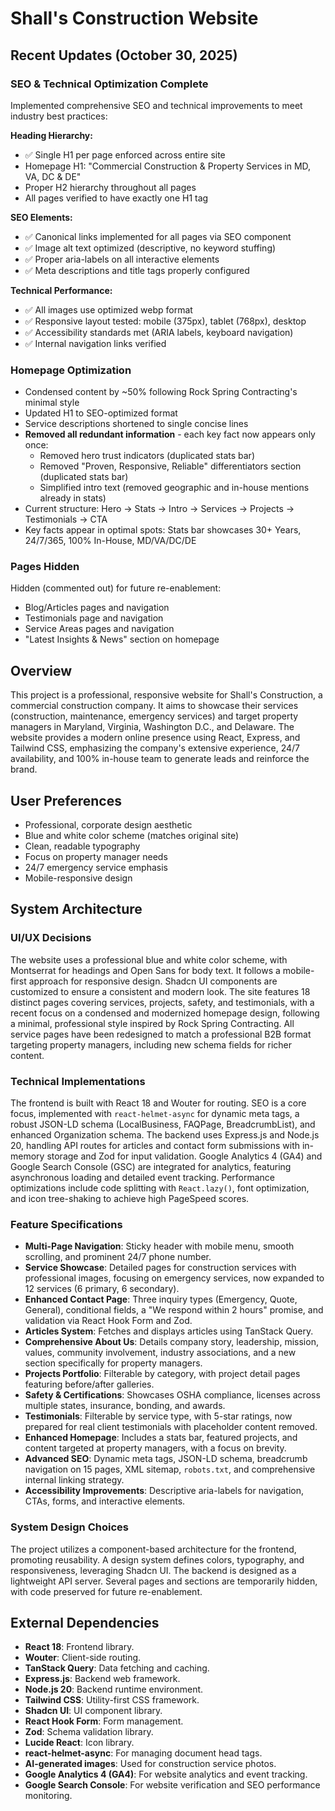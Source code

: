 # Shall's Construction Website

## Recent Updates (October 30, 2025)

### SEO & Technical Optimization Complete
Implemented comprehensive SEO and technical improvements to meet industry best practices:

**Heading Hierarchy:**
- ✅ Single H1 per page enforced across entire site
- Homepage H1: "Commercial Construction & Property Services in MD, VA, DC & DE"
- Proper H2 hierarchy throughout all pages
- All pages verified to have exactly one H1 tag

**SEO Elements:**
- ✅ Canonical links implemented for all pages via SEO component
- ✅ Image alt text optimized (descriptive, no keyword stuffing)
- ✅ Proper aria-labels on all interactive elements
- ✅ Meta descriptions and title tags properly configured

**Technical Performance:**
- ✅ All images use optimized webp format
- ✅ Responsive layout tested: mobile (375px), tablet (768px), desktop
- ✅ Accessibility standards met (ARIA labels, keyboard navigation)
- ✅ Internal navigation links verified

### Homepage Optimization
- Condensed content by ~50% following Rock Spring Contracting's minimal style
- Updated H1 to SEO-optimized format
- Service descriptions shortened to single concise lines
- **Removed all redundant information** - each key fact now appears only once:
  - Removed hero trust indicators (duplicated stats bar)
  - Removed "Proven, Responsive, Reliable" differentiators section (duplicated stats bar)
  - Simplified intro text (removed geographic and in-house mentions already in stats)
- Current structure: Hero → Stats → Intro → Services → Projects → Testimonials → CTA
- Key facts appear in optimal spots: Stats bar showcases 30+ Years, 24/7/365, 100% In-House, MD/VA/DC/DE

### Pages Hidden
Hidden (commented out) for future re-enablement:
- Blog/Articles pages and navigation
- Testimonials page and navigation  
- Service Areas pages and navigation
- "Latest Insights & News" section on homepage

## Overview
This project is a professional, responsive website for Shall's Construction, a commercial construction company. It aims to showcase their services (construction, maintenance, emergency services) and target property managers in Maryland, Virginia, Washington D.C., and Delaware. The website provides a modern online presence using React, Express, and Tailwind CSS, emphasizing the company's extensive experience, 24/7 availability, and 100% in-house team to generate leads and reinforce the brand.

## User Preferences
- Professional, corporate design aesthetic
- Blue and white color scheme (matches original site)
- Clean, readable typography
- Focus on property manager needs
- 24/7 emergency service emphasis
- Mobile-responsive design

## System Architecture

### UI/UX Decisions
The website uses a professional blue and white color scheme, with Montserrat for headings and Open Sans for body text. It follows a mobile-first approach for responsive design. Shadcn UI components are customized to ensure a consistent and modern look. The site features 18 distinct pages covering services, projects, safety, and testimonials, with a recent focus on a condensed and modernized homepage design, following a minimal, professional style inspired by Rock Spring Contracting. All service pages have been redesigned to match a professional B2B format targeting property managers, including new schema fields for richer content.

### Technical Implementations
The frontend is built with React 18 and Wouter for routing. SEO is a core focus, implemented with `react-helmet-async` for dynamic meta tags, a robust JSON-LD schema (LocalBusiness, FAQPage, BreadcrumbList), and enhanced Organization schema. The backend uses Express.js and Node.js 20, handling API routes for articles and contact form submissions with in-memory storage and Zod for input validation. Google Analytics 4 (GA4) and Google Search Console (GSC) are integrated for analytics, featuring asynchronous loading and detailed event tracking. Performance optimizations include code splitting with `React.lazy()`, font optimization, and icon tree-shaking to achieve high PageSpeed scores.

### Feature Specifications
- **Multi-Page Navigation**: Sticky header with mobile menu, smooth scrolling, and prominent 24/7 phone number.
- **Service Showcase**: Detailed pages for construction services with professional images, focusing on emergency services, now expanded to 12 services (6 primary, 6 secondary).
- **Enhanced Contact Page**: Three inquiry types (Emergency, Quote, General), conditional fields, a "We respond within 2 hours" promise, and validation via React Hook Form and Zod.
- **Articles System**: Fetches and displays articles using TanStack Query.
- **Comprehensive About Us**: Details company story, leadership, mission, values, community involvement, industry associations, and a new section specifically for property managers.
- **Projects Portfolio**: Filterable by category, with project detail pages featuring before/after galleries.
- **Safety & Certifications**: Showcases OSHA compliance, licenses across multiple states, insurance, bonding, and awards.
- **Testimonials**: Filterable by service type, with 5-star ratings, now prepared for real client testimonials with placeholder content removed.
- **Enhanced Homepage**: Includes a stats bar, featured projects, and content targeted at property managers, with a focus on brevity.
- **Advanced SEO**: Dynamic meta tags, JSON-LD schema, breadcrumb navigation on 15 pages, XML sitemap, `robots.txt`, and comprehensive internal linking strategy.
- **Accessibility Improvements**: Descriptive aria-labels for navigation, CTAs, forms, and interactive elements.

### System Design Choices
The project utilizes a component-based architecture for the frontend, promoting reusability. A design system defines colors, typography, and responsiveness, leveraging Shadcn UI. The backend is designed as a lightweight API server. Several pages and sections are temporarily hidden, with code preserved for future re-enablement.

## External Dependencies
- **React 18**: Frontend library.
- **Wouter**: Client-side routing.
- **TanStack Query**: Data fetching and caching.
- **Express.js**: Backend web framework.
- **Node.js 20**: Backend runtime environment.
- **Tailwind CSS**: Utility-first CSS framework.
- **Shadcn UI**: UI component library.
- **React Hook Form**: Form management.
- **Zod**: Schema validation library.
- **Lucide React**: Icon library.
- **react-helmet-async**: For managing document head tags.
- **AI-generated images**: Used for construction service photos.
- **Google Analytics 4 (GA4)**: For website analytics and event tracking.
- **Google Search Console**: For website verification and SEO performance monitoring.